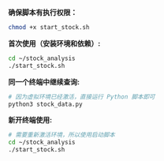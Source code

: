 **确保脚本有执行权限：**

```bash
chmod +x start_stock.sh
```

**首次使用（安装环境和依赖）:**

```bash
cd ~/stock_analysis
./start_stock.sh
```
**同一个终端中继续查询:**

```bash
# 因为虚拟环境已经激活，直接运行 Python 脚本即可
python3 stock_data.py
```

**新开终端使用:**

```bash
# 需要重新激活环境，所以使用启动脚本
cd ~/stock_analysis
./start_stock.sh
```

